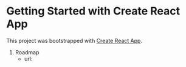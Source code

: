 # Getting Started with Create React App

This project was bootstrapped with [Create React App](https://github.com/facebook/create-react-app).

1. Roadmap
   - url: 
